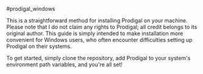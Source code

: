 #prodigal_windows

This is a straightforward method for installing Prodigal on your machine. Please note that I do not claim any rights to Prodigal; all credit belongs to its original author. This guide is simply intended to make installation more convenient for Windows users, who often encounter difficulties setting up Prodigal on their systems.

To get started, simply clone the repository, add Prodigal to your system's environment path variables, and you're all set!
